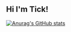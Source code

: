## Hi I'm Tick!

[![Anurag's GitHub stats](https://github-readme-stats.vercel.app/api?username=TickingEmulator)](https://github.com/TickingEmulator/github-readme-stats)
